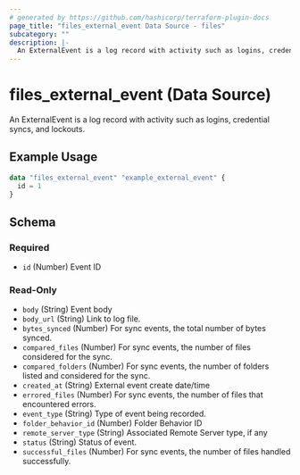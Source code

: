 ```yaml
---
# generated by https://github.com/hashicorp/terraform-plugin-docs
page_title: "files_external_event Data Source - files"
subcategory: ""
description: |-
  An ExternalEvent is a log record with activity such as logins, credential syncs, and lockouts.
---
```


# files_external_event (Data Source)

An ExternalEvent is a log record with activity such as logins, credential syncs, and lockouts.

## Example Usage

```terraform
data "files_external_event" "example_external_event" {
  id = 1
}
```

<!-- schema generated by tfplugindocs -->
## Schema

### Required

- `id` (Number) Event ID

### Read-Only

- `body` (String) Event body
- `body_url` (String) Link to log file.
- `bytes_synced` (Number) For sync events, the total number of bytes synced.
- `compared_files` (Number) For sync events, the number of files considered for the sync.
- `compared_folders` (Number) For sync events, the number of folders listed and considered for the sync.
- `created_at` (String) External event create date/time
- `errored_files` (Number) For sync events, the number of files that encountered errors.
- `event_type` (String) Type of event being recorded.
- `folder_behavior_id` (Number) Folder Behavior ID
- `remote_server_type` (String) Associated Remote Server type, if any
- `status` (String) Status of event.
- `successful_files` (Number) For sync events, the number of files handled successfully.
